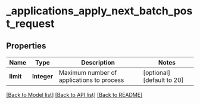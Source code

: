 # _applications_apply_next_batch_post_request
## Properties

| Name | Type | Description | Notes |
|------------ | ------------- | ------------- | -------------|
| **limit** | **Integer** | Maximum number of applications to process | [optional] [default to 20] |

[[Back to Model list]](../README.md#documentation-for-models) [[Back to API list]](../README.md#documentation-for-api-endpoints) [[Back to README]](../README.md)

